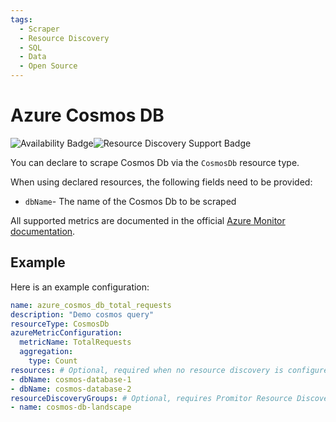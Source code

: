 ```yaml
---
tags:
  - Scraper
  - Resource Discovery
  - SQL
  - Data
  - Open Source
---
```


# Azure Cosmos DB

![Availability Badge](https://img.shields.io/badge/Available%20Starting-v1.0-green.svg)![Resource Discovery Support Badge](https://img.shields.io/badge/Support%20for%20Resource%20Discovery-Yes-green.svg)

You can declare to scrape Cosmos Db via the `CosmosDb` resource type.

When using declared resources, the following fields need to be provided:

- `dbName`- The name of the Cosmos Db to be scraped

All supported metrics are documented in the official [Azure Monitor documentation](https://learn.microsoft.com/en-us/azure/azure-monitor/essentials/metrics-supported#microsoftdocumentdbdatabaseaccounts).

## Example

Here is an example configuration:

```yaml
name: azure_cosmos_db_total_requests
description: "Demo cosmos query"
resourceType: CosmosDb
azureMetricConfiguration:
  metricName: TotalRequests
  aggregation:
    type: Count
resources: # Optional, required when no resource discovery is configured
- dbName: cosmos-database-1
- dbName: cosmos-database-2
resourceDiscoveryGroups: # Optional, requires Promitor Resource Discovery agent (https://docs.promitor.io/latest/how-it-works#using-resource-discovery)
- name: cosmos-db-landscape
```
